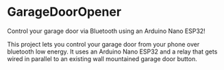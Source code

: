 # GarageDoorOpener
Control your garage door via Bluetooth using an Arduino Nano ESP32!

This project lets you control your garage door from your phone over bluetooth low energy. It uses an Arduino Nano ESP32 and a relay that gets wired in parallel to an existing wall mountained garage door button.
